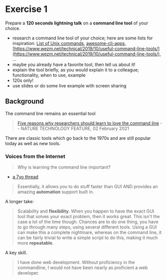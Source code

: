 # Exercise 1

Prepare a **120 seconds lightning talk** on a **command line tool** of your choice.

* research a command line tool of your choice; here are some lists for
  inspiration: [List of Unix
commands](https://en.wikipedia.org/wiki/List_of_Unix_commands),
[awesome-cli-apps](https://github.com/agarrharr/awesome-cli-apps), [https://www.wezm.net/technical/2019/10/useful-command-line-tools/](https://www.wezm.net/technical/2019/10/useful-command-line-tools/), ...
* maybe you already have a favorite tool, then tell us about it!
* explain the tool briefly, as you would explain it to a colleague; functionality, when to use, example
* 120s only!
* use slides or do some live example with screen sharing

## Background

The command line remains an essential tool

> [Five reasons why researchers should learn to love the command
> line](https://www.nature.com/articles/d41586-021-00263-0) -- NATURE
> TECHNOLOGY FEATURE, 02 February 2021

There are classic tools which go back to the 1970s and are still popular today
as well as new tools.

### Voices from the Internet

> Why is learning the command line important?

* [a 7yo thread](https://www.reddit.com/r/learnprogramming/comments/3beyjn/why_is_learning_the_command_line_important/)

> Essentially, it allows you to do stuff faster than GUI AND provides an amazing **automation** support built in.

A longer take:

> Scalability and **flexibility**. When you happen to have the exact GUI tool that
> solves your exact problem, then it works great. This isn't the case a lot of
> the time though. Chances are to do one thing, you have to go through many
> steps, using several different tools. Using a GUI can make this a complete
> nightmare, whereas on the command line, it can be fairly trivial to write a
> simple script to do this, making it much more **repeatable**.

A key skill.

> I have done web development. Without proficiency in the commandline, I would
> not have been nearly as proficient a web developer.

